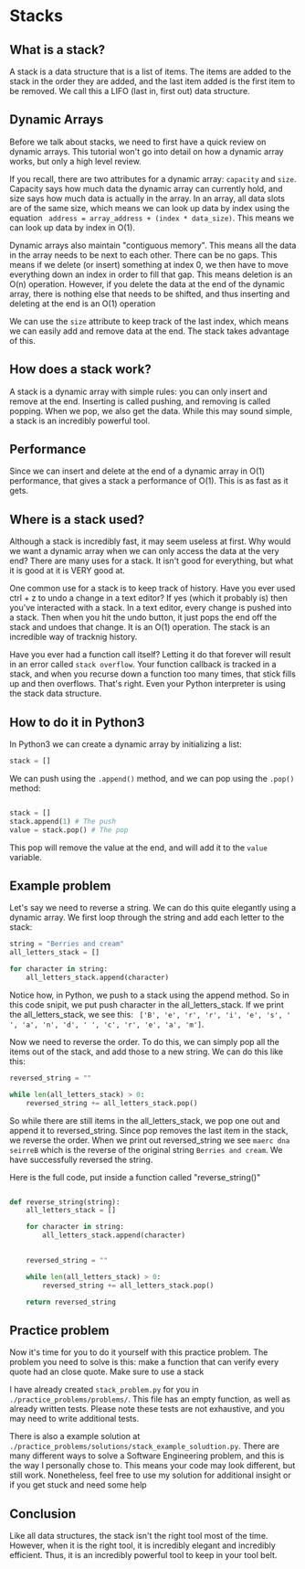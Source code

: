 # Stacks

## What is a stack?

A stack is a data structure that is a list of items. The items are added to the stack in the order they are added, and the last item added is the first item to be removed. We call this a LIFO (last in, first out) data structure.


## Dynamic Arrays

Before we talk about stacks, we need to first have a quick review on dynamic arrays. This tutorial won't go into detail on how a dynamic array works, but only a high level review. 

If you recall, there are two attributes for a dynamic array: `capacity` and `size`. Capacity says how much data the dynamic array can currently hold, and size says how much data is actually in the array. In an array, all data slots are of the same size, which means we can look up data by index using the equation ` address = array_address + (index * data_size)`. This means we can look up data by index in O(1). 

Dynamic arrays also maintain "contiguous memory". This means all the data in the array needs to be next to each other. There can be no gaps. This means if we delete (or insert) something at index 0, we then have to move everything down an index in order to fill that gap. This means deletion is an O(n) operation. However, if you delete the data at the end of the dynamic array, there is nothing else that needs to be shifted, and thus inserting and deleting at the end is an O(1) operation

We can use the `size` attribute to keep track of the last index, which means we can easily add and remove data at the end. The stack takes advantage of this.


## How does a stack work?

A stack is a dynamic array with simple rules: you can only insert and remove at the end. Inserting is called pushing, and removing is called popping. When we pop, we also get the data. While this may sound simple, a stack is an incredibly powerful tool.

## Performance

Since we can insert and delete at the end of a dynamic array in O(1) performance, that gives a stack a performance of O(1). This is as fast as it gets. 

## Where is a stack used?

Although a stack is incredibly fast, it may seem useless at first. Why would we want a dynamic array when we can only access the data at the very end? There are many uses for a stack. It isn't good for everything, but what it is good at it is VERY good at. 

One common use for a stack is to keep track of history. Have you ever used ctrl + z to undo a change in a text editor? If yes (which it probably is) then you've interacted with a stack. In a text editor, every change is pushed into a stack. Then when you hit the undo button, it just pops the end off the stack and undoes that change. It is an O(1) operation. The stack is an incredible way of tracknig history.

Have you ever had a function call itself? Letting it do that forever will result in an error called `stack overflow`. Your function callback is tracked in a stack, and when you recurse down a function too many times, that stick fills up and then overflows. That's right. Even your Python interpreter is using the stack data structure.

## How to do it in Python3

In Python3 we can create a dynamic array by initializing a list:

```python
stack = []

```

We can push using the `.append()` method, and we can pop using the `.pop()` method:

```python

stack = []
stack.append(1) # The push
value = stack.pop() # The pop

```

This pop will remove the value at the end, and will add it to the `value` variable.

## Example problem

Let's say we need to reverse a string. We can do this quite elegantly using a dynamic array. We first loop through the string and add each letter to the stack:

```python
string = "Berries and cream"
all_letters_stack = []

for character in string:
    all_letters_stack.append(character)

```

Notice how, in Python, we push to a stack using the append method. So in this code snipit, we put push character in the all_letters_stack. If we print the all_letters_stack, we see this: ` ['B', 'e', 'r', 'r', 'i', 'e', 's', ' ', 'a', 'n', 'd', ' ', 'c', 'r', 'e', 'a', 'm']`.

Now we need to reverse the order. To do this, we can simply pop all the items out of the stack, and add those to a new string. We can do this like this:

```python
reversed_string = ""

while len(all_letters_stack) > 0:
    reversed_string += all_letters_stack.pop()


```

So while there are still items in the all_letters_stack, we pop one out and append it to reversed_string. Since pop removes the last item in the stack, we reverse the order. When we print out reversed_string we see `maerc dna seirreB` which is the reverse of the original string `Berries and cream`. We have successfully reversed the string.

Here is the full code, put inside a function called "reverse_string()"

```python

def reverse_string(string):
    all_letters_stack = []

    for character in string:
        all_letters_stack.append(character)

    
    reversed_string = ""

    while len(all_letters_stack) > 0:
        reversed_string += all_letters_stack.pop()

    return reversed_string


```

## Practice problem

Now it's time for you to do it yourself with this practice problem. The problem you need to solve is this: make a function that can verify every quote had an close quote. Make sure to use a stack

I have already created `stack_problem.py` for you in `./practice_problems/problems/`. This file has an empty function, as well as already written tests. Please note these tests are not exhaustive, and you may need to write additional tests.

There is also a example solution at `./practice_problems/solutions/stack_example_soludtion.py`. There are many different ways to solve a Software Engineering problem, and this is the way I personally chose to. This means your code may look different, but still work. Nonetheless, feel free to use my solution for additional insight or if you get stuck and need some help

## Conclusion

Like all data structures, the stack isn't the right tool most of the time. However, when it is the right tool, it
is incredibly elegant and incredibly efficient. Thus, it is an incredibly powerful tool to keep in your tool belt.

